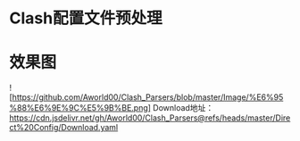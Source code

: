 # Clash配置文件预处理

# 效果图
! [https://github.com/Aworld00/Clash_Parsers/blob/master/Image/%E6%95%88%E6%9E%9C%E5%9B%BE.png]
Download地址：
https://cdn.jsdelivr.net/gh/Aworld00/Clash_Parsers@refs/heads/master/Direct%20Config/Download.yaml

